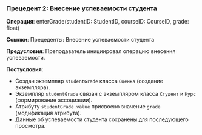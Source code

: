### Прецедент 2: Внесение успеваемости студента
**Операция**: enterGrade(studentID: StudentID, courseID: CourseID, grade: float)

**Ссылки**: Прецеденты: Внесение успеваемости студента

**Предусловия**: Преподаватель инициировал операцию внесения успеваемости.

**Постусловия**:
- Создан экземпляр `studentGrade` класса `Оценка` (создание экземпляра).
- Экземпляр `studentGrade` связан с экземпляром класса `Студент` и `Курс` (формирование ассоциации).
- Атрибуту `studentGrade.value` присвоено значение `grade` (модификация атрибута).
- Данные об успеваемости студента сохранены для последующего просмотра.
